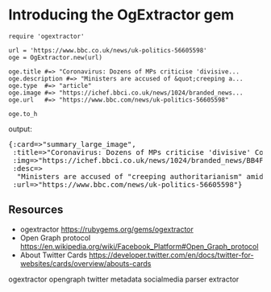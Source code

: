 # Introducing the OgExtractor gem

    require 'ogextractor'

    url = 'https://www.bbc.co.uk/news/uk-politics-56605598'
    oge = OgExtractor.new(url)

    oge.title #=> "Coronavirus: Dozens of MPs criticise 'divisive...
    oge.description #=> "Ministers are accused of &quot;creeping a...
    oge.type  #=> "article" 
    oge.image #=> "https://ichef.bbci.co.uk/news/1024/branded_news...
    oge.url   #=> "https://www.bbc.com/news/uk-politics-56605598" 

    oge.to_h

output:
<pre>
{:card=&gt;"summary_large_image",
 :title=&gt;"Coronavirus: Dozens of MPs criticise 'divisive' Covid passports",
 :img=&gt;"https://ichef.bbci.co.uk/news/1024/branded_news/BB4F/production/_117815974_063818791-1.jpg",
 :desc=&gt;
  "Ministers are accused of &quot;creeping authoritarianism&quot; amid reports that the passports will be trialled.",
 :url=&gt;"https://www.bbc.com/news/uk-politics-56605598"} 
</pre>

## Resources

* ogextractor https://rubygems.org/gems/ogextractor
* Open Graph protocol https://en.wikipedia.org/wiki/Facebook_Platform#Open_Graph_protocol
* About Twitter Cards https://developer.twitter.com/en/docs/twitter-for-websites/cards/overview/abouts-cards

ogextractor opengraph twitter metadata socialmedia parser extractor
